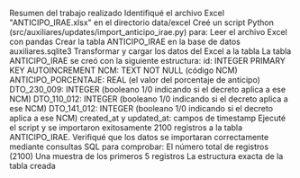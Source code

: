 Resumen del trabajo realizado
Identifiqué el archivo Excel "ANTICIPO_IRAE.xlsx" en el directorio data/excel
Creé un script Python (src/auxiliares/updates/import_anticipo_irae.py) para:
Leer el archivo Excel con pandas
Crear la tabla ANTICIPO_IRAE en la base de datos auxiliares.sqlite3
Transformar y cargar los datos del Excel a la tabla
La tabla ANTICIPO_IRAE se creó con la siguiente estructura:
id: INTEGER PRIMARY KEY AUTOINCREMENT
NCM: TEXT NOT NULL (código NCM)
ANTICIPO_PORCENTAJE: REAL (el valor del porcentaje de anticipo)
DTO_230_009: INTEGER (booleano 1/0 indicando si el decreto aplica a ese NCM)
DTO_110_012: INTEGER (booleano 1/0 indicando si el decreto aplica a ese NCM)
DTO_141_012: INTEGER (booleano 1/0 indicando si el decreto aplica a ese NCM)
created_at y updated_at: campos de timestamp
Ejecuté el script y se importaron exitosamente 2100 registros a la tabla ANTICIPO_IRAE.
Verifiqué que los datos se importaran correctamente mediante consultas SQL para comprobar:
El número total de registros (2100)
Una muestra de los primeros 5 registros
La estructura exacta de la tabla creada

